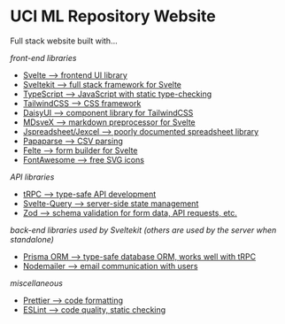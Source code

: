 # UCI ML Repository Website
Full stack website built with...

*front-end libraries*
- [Svelte --> frontend UI library](https://svelte.dev/)
- [Sveltekit --> full stack framework for Svelte](https://kit.svelte.dev/)
- [TypeScript --> JavaScript with static type-checking](https://www.typescriptlang.org/)
- [TailwindCSS -->  CSS framework](https://tailwindcss.com/)
- [DaisyUI --> component library for TailwindCSS](https://daisyui.com/)
- [MDsveX --> markdown preprocessor for Svelte](https://mdsvex.com/)
- [Jspreadsheet/Jexcel --> poorly documented spreadsheet library](https://github.com/jspreadsheet/ce)
- [Papaparse --> CSV parsing](https://www.papaparse.com/)
- [Felte --> form builder for Svelte](https://felte.dev/docs/svelte/getting-started)
- [FontAwesome --> free SVG icons](https://fontawesome.com/)

*API libraries*
- [tRPC --> type-safe API development](https://trpc.io/)
- [Svelte-Query --> server-side state management](https://sveltequery.vercel.app/)
- [Zod --> schema validation for form data, API requests, etc.](https://github.com/colinhacks/zod)

*back-end libraries used by Sveltekit (others are used by the server when standalone)*
- [Prisma ORM --> type-safe database ORM, works well with tRPC ](https://www.prisma.io/)
- [Nodemailer --> email communication with users](https://nodemailer.com/about/)

*miscellaneous*
- [Prettier --> code formatting](https://prettier.io/)
- [ESLint --> code quality, static checking](https://eslint.org/)
